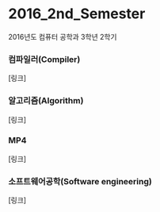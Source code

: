 # 2016_2nd_Semester
2016년도 컴퓨터 공학과 3학년 2학기

### 컴파일러(Compiler)
[링크]

### 알고리즘(Algorithm)
[링크]

### MP4
[링크]

### 소프트웨어공학(Software engineering)
[링크]
